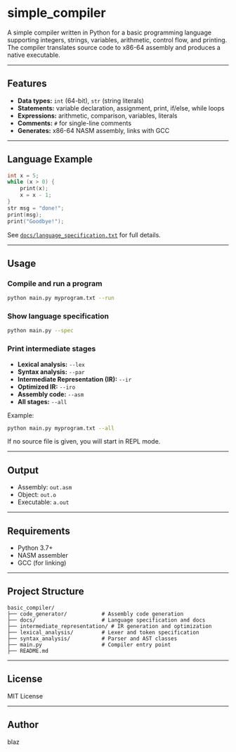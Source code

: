# simple_compiler

A simple compiler written in Python for a basic programming language supporting integers, strings, variables, arithmetic, control flow, and printing.  
The compiler translates source code to x86-64 assembly and produces a native executable.

---

## Features

- **Data types:** `int` (64-bit), `str` (string literals)
- **Statements:** variable declaration, assignment, print, if/else, while loops
- **Expressions:** arithmetic, comparison, variables, literals
- **Comments:** `#` for single-line comments
- **Generates:** x86-64 NASM assembly, links with GCC

---

## Language Example

```c
int x = 5;
while (x > 0) {
    print(x);
    x = x - 1;
}
str msg = "done!";
print(msg);
print("Goodbye!");
```

See [`docs/language_specification.txt`](docs/language_specification.txt) for full details.

---

## Usage

### Compile and run a program

```sh
python main.py myprogram.txt --run
```

### Show language specification

```sh
python main.py --spec
```

### Print intermediate stages

- **Lexical analysis:** `--lex`
- **Syntax analysis:** `--par`
- **Intermediate Representation (IR):** `--ir`
- **Optimized IR:** `--iro`
- **Assembly code:** `--asm`
- **All stages:** `--all`

Example:
```sh
python main.py myprogram.txt --all
```

If no source file is given, you will start in REPL mode.

---

## Output

- Assembly: `out.asm`
- Object: `out.o`
- Executable: `a.out`

---

## Requirements

- Python 3.7+
- NASM assembler
- GCC (for linking)

---

## Project Structure

```
basic_compiler/
├── code_generator/           # Assembly code generation
├── docs/                     # Language specification and docs
├── intermediate_representation/ # IR generation and optimization
├── lexical_analysis/         # Lexer and token specification
├── syntax_analysis/          # Parser and AST classes
├── main.py                   # Compiler entry point
├── README.md
```

---

## License

MIT License

---

## Author

blaz
